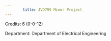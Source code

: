 ```yaml
---
        title: JVD799 Minor Project
---
```

Credits: 6 (0-0-12)

Department: Department of Electrical Engineering

